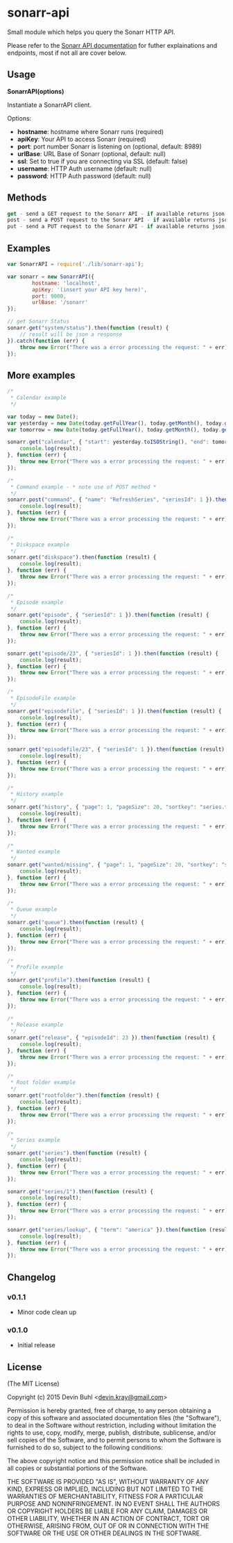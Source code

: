# sonarr-api

Small module which helps you query the Sonarr HTTP API.

Please refer to the [Sonarr API documentation](https://github.com/Sonarr/Sonarr/wiki/API) for futher explainations and endpoints, most if not all are cover below.

## Usage

**SonarrAPI(options)**

Instantiate a SonarrAPI client.

Options:
- **hostname**: hostname where Sonarr runs (required)
- **apiKey**: Your API to access Sonarr (required)
- **port**: port number Sonarr is listening on (optional, default: 8989)
- **urlBase**: URL Base of Sonarr (optional, default: null)
- **ssl**: Set to true if you are connecting via SSL (default: false)
- **username**: HTTP Auth username (default: null)
- **password**: HTTP Auth password (default: null)

## Methods

```js
get - send a GET request to the Sonarr API - if available returns json
post - send a POST request to the Sonarr API - if available returns json
put - send a PUT request to the Sonarr API - if available returns json
```

## Examples

```js
var SonarrAPI = require('./lib/sonarr-api');

var sonarr = new SonarrAPI({
		hostname: 'localhost', 
		apiKey: '(insert your API key here)',
		port: 9000,
		urlBase: '/sonarr'
});

// get Sonarr Status
sonarr.get("system/status").then(function (result) {
 	// result will be json a response
}).catch(function (err) {
	throw new Error("There was a error processing the request: " + err);
});
```

## More examples

```js
/*
 * Calendar example
 */

var today = new Date();
var yesterday = new Date(today.getFullYear(), today.getMonth(), today.getDate() - 1);
var tomorrow = new Date(today.getFullYear(), today.getMonth(), today.getDate() + 1);

sonarr.get("calendar", { "start": yesterday.toISOString(), "end": tomorrow.toISOString() }).then(function (result) {
	console.log(result);
}, function (err) {
    throw new Error("There was a error processing the request: " + err);
});

/*
 * Command example - * note use of POST method *
 */
sonarr.post("command", { "name": "RefreshSeries", "seriesId": 1 }).then(function (result) {
	console.log(result);
}, function (err) {
	throw new Error("There was a error processing the request: " + err);
});

/*
 * Diskspace example
 */
sonarr.get("diskspace").then(function (result) {
	console.log(result);
}, function (err) {
    throw new Error("There was a error processing the request: " + err);
});

/*
 * Episode example
 */
sonarr.get("episode", { "seriesId": 1 }).then(function (result) {
	console.log(result);
}, function (err) {
	throw new Error("There was a error processing the request: " + err);
});

sonarr.get("episode/23", { "seriesId": 1 }).then(function (result) {
	console.log(result);
}, function (err) {
	throw new Error("There was a error processing the request: " + err);
});

/*
 * EpisodeFile example
 */
sonarr.get("episodefile", { "seriesId": 1 }).then(function (result) {
	console.log(result);
}, function (err) {
    throw new Error("There was a error processing the request: " + err);
});

sonarr.get("episodefile/23", { "seriesId": 1 }).then(function (result) {
 	console.log(result);
}, function (err) {
 	throw new Error("There was a error processing the request: " + err);
});

/*
 * History example
 */
sonarr.get("history", { "page": 1, "pageSize": 20, "sortkey": "series.title", "sortDir": "desc" }).then(function (result) {
	console.log(result);
}, function (err) {
	throw new Error("There was a error processing the request: " + err);
});

/*
 * Wanted example
 */
sonarr.get("wanted/missing", { "page": 1, "pageSize": 20, "sortkey": "series.title", "sortDir": "desc" }).then(function (result) {
	console.log(result);
}, function (err) {
	throw new Error("There was a error processing the request: " + err);
});

/*
 * Queue example
 */
sonarr.get("queue").then(function (result) {
	console.log(result);
}, function (err) {
	throw new Error("There was a error processing the request: " + err);
});

/*
 * Profile example
 */
sonarr.get("profile").then(function (result) {
	console.log(result);
}, function (err) {
	throw new Error("There was a error processing the request: " + err);
});

/*
 * Release example
 */
sonarr.get("release", { "episodeId": 23 }).then(function (result) {
  	console.log(result);
}, function (err) {
  	throw new Error("There was a error processing the request: " + err);
});

/*
 * Root folder example
 */
sonarr.get("rootfolder").then(function (result) {
	console.log(result);
}, function (err) {
	throw new Error("There was a error processing the request: " + err);
});

/*
 * Series example
 */
sonarr.get("series").then(function (result) {
	console.log(result);
}, function (err) {
	throw new Error("There was a error processing the request: " + err);
});

sonarr.get("series/1").then(function (result) {
	console.log(result);
}, function (err) {
	throw new Error("There was a error processing the request: " + err);
});

sonarr.get("series/lookup", { "term": "america" }).then(function (result) {
	console.log(result);
}, function (err) {
	throw new Error("There was a error processing the request: " + err);
});
```

## Changelog

### v0.1.1
- Minor code clean up

### v0.1.0
- Initial release

## License
(The MIT License)

Copyright (c) 2015 Devin Buhl &lt;devin.kray@gmail.com&gt;

Permission is hereby granted, free of charge, to any person obtaining
a copy of this software and associated documentation files (the
"Software"), to deal in the Software without restriction, including
without limitation the rights to use, copy, modify, merge, publish,
distribute, sublicense, and/or sell copies of the Software, and to
permit persons to whom the Software is furnished to do so, subject to
the following conditions:

The above copyright notice and this permission notice shall be
included in all copies or substantial portions of the Software.

THE SOFTWARE IS PROVIDED "AS IS", WITHOUT WARRANTY OF ANY KIND,
EXPRESS OR IMPLIED, INCLUDING BUT NOT LIMITED TO THE WARRANTIES OF
MERCHANTABILITY, FITNESS FOR A PARTICULAR PURPOSE AND
NONINFRINGEMENT. IN NO EVENT SHALL THE AUTHORS OR COPYRIGHT HOLDERS BE
LIABLE FOR ANY CLAIM, DAMAGES OR OTHER LIABILITY, WHETHER IN AN ACTION
OF CONTRACT, TORT OR OTHERWISE, ARISING FROM, OUT OF OR IN CONNECTION
WITH THE SOFTWARE OR THE USE OR OTHER DEALINGS IN THE SOFTWARE.
